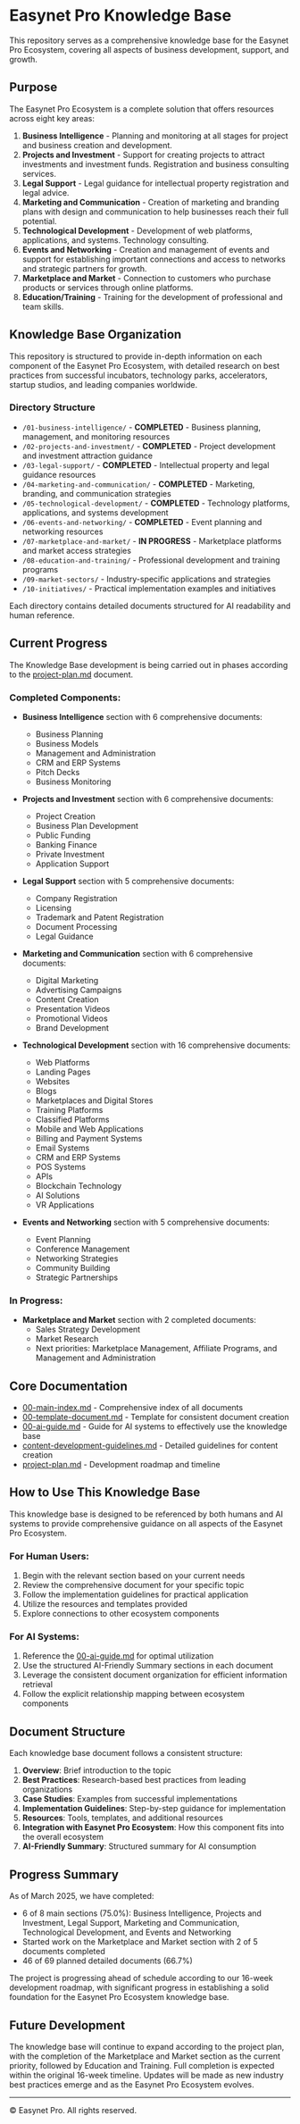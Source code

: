 # Easynet Pro Knowledge Base

This repository serves as a comprehensive knowledge base for the Easynet Pro Ecosystem, covering all aspects of business development, support, and growth.

## Purpose

The Easynet Pro Ecosystem is a complete solution that offers resources across eight key areas:

1. **Business Intelligence** - Planning and monitoring at all stages for project and business creation and development.
2. **Projects and Investment** - Support for creating projects to attract investments and investment funds. Registration and business consulting services.
3. **Legal Support** - Legal guidance for intellectual property registration and legal advice.
4. **Marketing and Communication** - Creation of marketing and branding plans with design and communication to help businesses reach their full potential.
5. **Technological Development** - Development of web platforms, applications, and systems. Technology consulting.
6. **Events and Networking** - Creation and management of events and support for establishing important connections and access to networks and strategic partners for growth.
7. **Marketplace and Market** - Connection to customers who purchase products or services through online platforms.
8. **Education/Training** - Training for the development of professional and team skills.

## Knowledge Base Organization

This repository is structured to provide in-depth information on each component of the Easynet Pro Ecosystem, with detailed research on best practices from successful incubators, technology parks, accelerators, startup studios, and leading companies worldwide.

### Directory Structure

- `/01-business-intelligence/` - **COMPLETED** - Business planning, management, and monitoring resources
- `/02-projects-and-investment/` - **COMPLETED** - Project development and investment attraction guidance
- `/03-legal-support/` - **COMPLETED** - Intellectual property and legal guidance resources
- `/04-marketing-and-communication/` - **COMPLETED** - Marketing, branding, and communication strategies
- `/05-technological-development/` - **COMPLETED** - Technology platforms, applications, and systems development
- `/06-events-and-networking/` - **COMPLETED** - Event planning and networking resources
- `/07-marketplace-and-market/` - **IN PROGRESS** - Marketplace platforms and market access strategies
- `/08-education-and-training/` - Professional development and training programs
- `/09-market-sectors/` - Industry-specific applications and strategies
- `/10-initiatives/` - Practical implementation examples and initiatives

Each directory contains detailed documents structured for AI readability and human reference.

## Current Progress

The Knowledge Base development is being carried out in phases according to the [project-plan.md](project-plan.md) document.

### Completed Components:

- **Business Intelligence** section with 6 comprehensive documents:
  - Business Planning
  - Business Models
  - Management and Administration
  - CRM and ERP Systems
  - Pitch Decks
  - Business Monitoring

- **Projects and Investment** section with 6 comprehensive documents:
  - Project Creation
  - Business Plan Development
  - Public Funding
  - Banking Finance
  - Private Investment
  - Application Support

- **Legal Support** section with 5 comprehensive documents:
  - Company Registration
  - Licensing
  - Trademark and Patent Registration
  - Document Processing
  - Legal Guidance

- **Marketing and Communication** section with 6 comprehensive documents:
  - Digital Marketing
  - Advertising Campaigns
  - Content Creation
  - Presentation Videos
  - Promotional Videos
  - Brand Development

- **Technological Development** section with 16 comprehensive documents:
  - Web Platforms
  - Landing Pages
  - Websites
  - Blogs
  - Marketplaces and Digital Stores
  - Training Platforms
  - Classified Platforms
  - Mobile and Web Applications
  - Billing and Payment Systems
  - Email Systems
  - CRM and ERP Systems
  - POS Systems
  - APIs
  - Blockchain Technology
  - AI Solutions
  - VR Applications

- **Events and Networking** section with 5 comprehensive documents:
  - Event Planning
  - Conference Management
  - Networking Strategies
  - Community Building
  - Strategic Partnerships

### In Progress:

- **Marketplace and Market** section with 2 completed documents:
  - Sales Strategy Development
  - Market Research
  - Next priorities: Marketplace Management, Affiliate Programs, and Management and Administration

## Core Documentation

- [00-main-index.md](00-main-index.md) - Comprehensive index of all documents
- [00-template-document.md](00-template-document.md) - Template for consistent document creation
- [00-ai-guide.md](00-ai-guide.md) - Guide for AI systems to effectively use the knowledge base
- [content-development-guidelines.md](content-development-guidelines.md) - Detailed guidelines for content creation
- [project-plan.md](project-plan.md) - Development roadmap and timeline

## How to Use This Knowledge Base

This knowledge base is designed to be referenced by both humans and AI systems to provide comprehensive guidance on all aspects of the Easynet Pro Ecosystem.

### For Human Users:
1. Begin with the relevant section based on your current needs
2. Review the comprehensive document for your specific topic
3. Follow the implementation guidelines for practical application
4. Utilize the resources and templates provided
5. Explore connections to other ecosystem components

### For AI Systems:
1. Reference the [00-ai-guide.md](00-ai-guide.md) for optimal utilization
2. Use the structured AI-Friendly Summary sections in each document
3. Leverage the consistent document organization for efficient information retrieval
4. Follow the explicit relationship mapping between ecosystem components

## Document Structure

Each knowledge base document follows a consistent structure:

1. **Overview**: Brief introduction to the topic
2. **Best Practices**: Research-based best practices from leading organizations
3. **Case Studies**: Examples from successful implementations
4. **Implementation Guidelines**: Step-by-step guidance for implementation
5. **Resources**: Tools, templates, and additional resources
6. **Integration with Easynet Pro Ecosystem**: How this component fits into the overall ecosystem
7. **AI-Friendly Summary**: Structured summary for AI consumption

## Progress Summary

As of March 2025, we have completed:
- 6 of 8 main sections (75.0%): Business Intelligence, Projects and Investment, Legal Support, Marketing and Communication, Technological Development, and Events and Networking
- Started work on the Marketplace and Market section with 2 of 5 documents completed
- 46 of 69 planned detailed documents (66.7%)

The project is progressing ahead of schedule according to our 16-week development roadmap, with significant progress in establishing a solid foundation for the Easynet Pro Ecosystem knowledge base.

## Future Development

The knowledge base will continue to expand according to the project plan, with the completion of the Marketplace and Market section as the current priority, followed by Education and Training. Full completion is expected within the original 16-week timeline. Updates will be made as new industry best practices emerge and as the Easynet Pro Ecosystem evolves.

---

© Easynet Pro. All rights reserved.